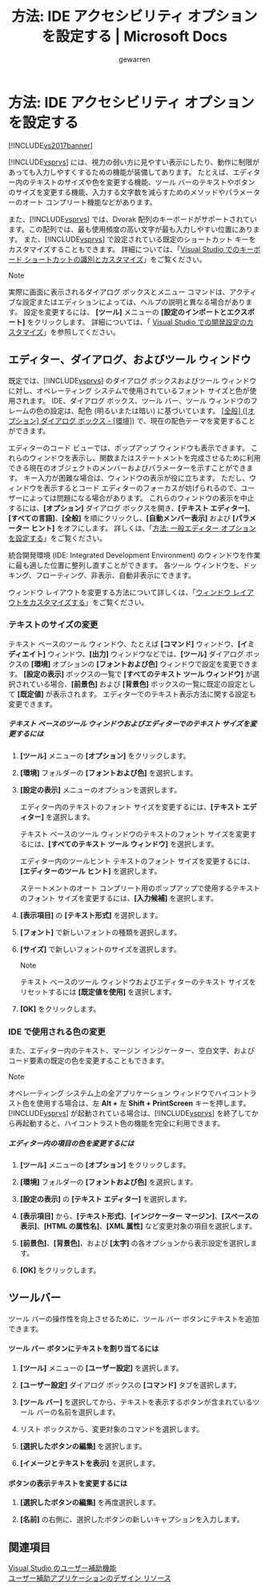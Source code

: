 ﻿---
title: '方法: IDE アクセシビリティ オプションを設定する | Microsoft Docs'
ms.date: 11/15/2016
ms.prod: visual-studio-dev14
ms.technology: vs-ide-general
ms.topic: reference
helpviewer_keywords:
- accessibility [Visual Studio]
ms.assetid: ddc96c4c-0600-46c1-8267-7dce4c44ad24
caps.latest.revision: 25
author: gewarren
ms.author: gewarren
manager: jillfra
ms.openlocfilehash: 4ee29fd6309db34d4e0e4a013149e268051ab0e5
ms.sourcegitcommit: 08fc78516f1107b83f46e2401888df4868bb1e40
ms.translationtype: MTE95
ms.contentlocale: ja-JP
ms.lasthandoff: 05/15/2019
ms.locfileid: "65704394"
---
# <a name="how-to-set-ide-accessibility-options"></a>方法: IDE アクセシビリティ オプションを設定する
[!INCLUDE[vs2017banner](../../includes/vs2017banner.md)]

[!INCLUDE[vsprvs](../../includes/vsprvs-md.md)] には、視力の弱い方に見やすい表示にしたり、動作に制限があっても入力しやすくするための機能が装備してあります。 たとえば、エディター内のテキストのサイズや色を変更する機能、ツール バーのテキストやボタンのサイズを変更する機能、入力する文字数を減らすためのメソッドやパラメーターのオート コンプリート機能などがあります。  
  
 また、[!INCLUDE[vsprvs](../../includes/vsprvs-md.md)] では、Dvorak 配列のキーボードがサポートされています。この配列では、最も使用頻度の高い文字が最も入力しやすい位置にあります。 また、[!INCLUDE[vsprvs](../../includes/vsprvs-md.md)] で設定されている既定のショートカット キーをカスタマイズすることもできます。 詳細については、「[Visual Studio でのキーボード ショートカットの識別とカスタマイズ](../../ide/identifying-and-customizing-keyboard-shortcuts-in-visual-studio.md)」をご覧ください。  
  
> [!NOTE]
> 実際に画面に表示されるダイアログ ボックスとメニュー コマンドは、アクティブな設定またはエディションによっては、ヘルプの説明と異なる場合があります。 設定を変更するには、 **[ツール]** メニューの **[設定のインポートとエクスポート]** をクリックします。 詳細については、「 [Visual Studio での開発設定のカスタマイズ](https://msdn.microsoft.com/22c4debb-4e31-47a8-8f19-16f328d7dcd3)」を参照してください。  
  
## <a name="editors-dialogs-and-tool-windows"></a>エディター、ダイアログ、およびツール ウィンドウ  
 既定では、[!INCLUDE[vsprvs](../../includes/vsprvs-md.md)] のダイアログ ボックスおよびツール ウィンドウに対し、オペレーティング システムで使用されているフォント サイズと色が使用されます。 IDE、ダイアログ ボックス、ツール バー、ツール ウィンドウのフレームの色の設定は、配色 (明るいまたは暗い) に基づいています。 [[全般] ([オプション] ダイアログ ボックス - [環境])](../../ide/reference/general-environment-options-dialog-box.md) で、現在の配色テーマを変更することができます。  
  
 エディターのコード ビューでは、ポップアップ ウィンドウも表示できます。 これらのウィンドウを表示し、関数またはステートメントを完成させるために利用できる現在のオブジェクトのメンバーおよびパラメーターを示すことができます。 キー入力が困難な場合は、ウィンドウの表示が役に立ちます。 ただし、ウィンドウを表示するとコード エディターのフォーカスが妨げられるので、ユーザーによっては問題になる場合があります。 これらのウィンドウの表示を中止するには、**[オプション]** ダイアログ ボックスを開き、**[テキスト エディター]**、**[すべての言語]**、**[全般]** を順にクリックし、**[自動メンバー表示]** および **[パラメーター ヒント]** をオフにします。 詳しくは、「[方法: 一般エディター オプションを設定する](https://msdn.microsoft.com/704e4a7b-2162-4bed-8a47-f4f6ffec98c2)」をご覧ください。  
  
 統合開発環境 (IDE: Integrated Development Environment) のウィンドウを作業に最も適した位置に整列し直すことができます。 各ツール ウィンドウを、ドッキング、フローティング、非表示、自動非表示にできます。  
  
 ウィンドウ レイアウトを変更する方法について詳しくは、「[ウィンドウ レイアウトをカスタマイズする](../../ide/customizing-window-layouts-in-visual-studio.md)」をご覧ください。  
  
### <a name="changing-the-size-of-text"></a>テキストのサイズの変更  
 テキスト ベースのツール ウィンドウ、たとえば **[コマンド]** ウィンドウ、**[イミディエイト]** ウィンドウ、**[出力]** ウィンドウなどでは、**[ツール]** ダイアログ ボックスの **[環境]** オプションの **[フォントおよび色]** ウィンドウで設定を変更できます。 **[設定の表示]** ボックスの一覧で **[すべてのテキスト ツール ウィンドウ]** が選択されている場合、**[前景色]** および **[背景色]** ボックスの一覧に既定の設定として **[既定値]** が表示されます。 エディターでのテキスト表示方法に関する設定も変更できます。  
  
##### <a name="to-change-the-size-of-text-in-text-based-tool-windows-and-editors"></a>テキスト ベースのツール ウィンドウおよびエディターでのテキスト サイズを変更するには  
  
1. **[ツール]** メニューの **[オプション]** をクリックします。  
  
2. **[環境]** フォルダーの **[フォントおよび色]** を選択します。  
  
3. **[設定の表示]** メニューのオプションを選択します。  
  
     エディター内のテキストのフォント サイズを変更するには、**[テキスト エディター]** を選択します。  
  
     テキスト ベースのツール ウィンドウのテキストのフォント サイズを変更するには、**[すべてのテキスト ツール ウィンドウ]** を選択します。  
  
     エディター内のツールヒント テキストのフォント サイズを変更するには、**[エディターのツール ヒント]** を選択します。  
  
     ステートメントのオート コンプリート用のポップアップで使用するテキストのフォント サイズを変更するには、**[入力候補]** を選択します。  
  
4. **[表示項目]** の **[テキスト形式]** を選択します。  
  
5. **[フォント]** で新しいフォントの種類を選択します。  
  
6. **[サイズ]** で新しいフォントのサイズを選択します。  
  
    > [!NOTE]
    > テキスト ベースのツール ウィンドウおよびエディターのテキスト サイズをリセットするには **[既定値を使用]** を選択します。  
  
7. **[OK]** をクリックします。  
  
### <a name="changing-the-colors-used-in-the-ide"></a>IDE で使用される色の変更  
 また、エディター内のテキスト、マージン インジケーター、空白文字、およびコード要素の既定の色を変更することもできます。  
  
> [!NOTE]
> オペレーティング システム上の全アプリケーション ウィンドウでハイコントラスト色を使用する場合は、左 <strong>Alt +</strong> 左 **Shift + PrintScreen** キーを押します。 [!INCLUDE[vsprvs](../../includes/vsprvs-md.md)] が起動されている場合は、[!INCLUDE[vsprvs](../../includes/vsprvs-md.md)] を終了してから再起動すると、ハイコントラスト色の機能を完全に利用できます。  
  
##### <a name="to-change-the-color-of-items-in-the-editor"></a>エディター内の項目の色を変更するには  
  
1. **[ツール]** メニューの **[オプション]** をクリックします。  
  
2. **[環境]** フォルダーの **[フォントおよび色]** を選択します。  
  
3. **[設定の表示]** の **[テキスト エディター]** を選択します。  
  
4. **[表示項目]** から、**[テキスト形式]**、**[インジケーター マージン]**、**[スペースの表示]**、**[HTML の属性名]**、**[XML 属性]** など変更対象の項目を選択します。  
  
5. **[前景色]**、**[背景色]**、および **[太字]** の各オプションから表示設定を選択します。  
  
6. **[OK]** をクリックします。  
  
## <a name="toolbars"></a>ツールバー  
 ツール バーの操作性を向上させるために、ツール バー ボタンにテキストを追加できます。  
  
#### <a name="to-assign-text-to-toolbar-buttons"></a>ツール バー ボタンにテキストを割り当てるには  
  
1. **[ツール]** メニューの **[ユーザー設定]** を選択します。  
  
2. **[ユーザー設定]** ダイアログ ボックスの **[コマンド]** タブを選択します。  
  
3. **[ツール バー]** を選択してから、テキストを表示するボタンが含まれているツール バーの名前を選択します。  
  
4. リスト ボックスから、変更対象のコマンドを選択します。  
  
5. **[選択したボタンの編集]** を選択します。  
  
6. **[イメージとテキストを表示]** を選択します。  
  
#### <a name="to-modify-the-buttons-displayed-text"></a>ボタンの表示テキストを変更するには  
  
1. **[選択したボタンの編集]** を再度選択します。  
  
2. **[名前]** の右側に、選択したボタンの新しいキャプションを入力します。  
  
## <a name="see-also"></a>関連項目  
 [Visual Studio のユーザー補助機能](../../ide/reference/accessibility-features-of-visual-studio.md)   
 [ユーザー補助アプリケーションのデザイン リソース](../../ide/reference/resources-for-designing-accessible-applications.md)
